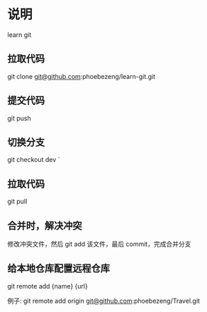 # 说明

learn git

## 拉取代码

git clone git@github.com:phoebezeng/learn-git.git

## 提交代码

git push

## 切换分支

git checkout dev
`
## 拉取代码

git pull

## 合并时，解决冲突

修改冲突文件，然后 git add 该文件，最后 commit，完成合并分支

## 给本地仓库配置远程仓库

git remote add {name} {url}

例子: git remote add origin git@github.com:phoebezeng/Travel.git
